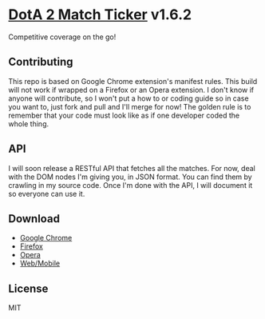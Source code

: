 # [DotA 2 Match Ticker](http://dotaprj.me) v1.6.2
Competitive coverage on the go!

## Contributing
This repo is based on Google Chrome extension's manifest rules. This build will not work if wrapped on a Firefox or an Opera extension. I don't know if anyone will contribute, so I won't put a how to or coding guide so in case you want to, just fork and pull and I'll merge for now! The golden rule is to remember that your code must look like as if one developer coded the whole thing.

## API
I will soon release a RESTful API that fetches all the matches. For now, deal with the DOM nodes I'm giving you, in JSON format. You can find them by crawling in my source code. Once I'm done with the API, I will document it so everyone can use it.

## Download
*  [Google Chrome](https://chrome.google.com/webstore/detail/dota-2-match-ticker/nejdjlaibiicicciokonbbkecjleilon/)
*  [Firefox](https://addons.mozilla.org/en-US/firefox/addon/dota-2-match-ticker/)
*  [Opera](https://addons.opera.com/en/extensions/details/dota-2-match-ticker/)
*  [Web/Mobile](http://dotaprj.me/)

## License
MIT